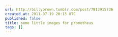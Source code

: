 ```yaml
---
url: http://billybrown.tumblr.com/post/7813915736
created_at: 2011-07-19 20:15 UTC
published: false
title: some little images for prometheus
tags: []
---
```



